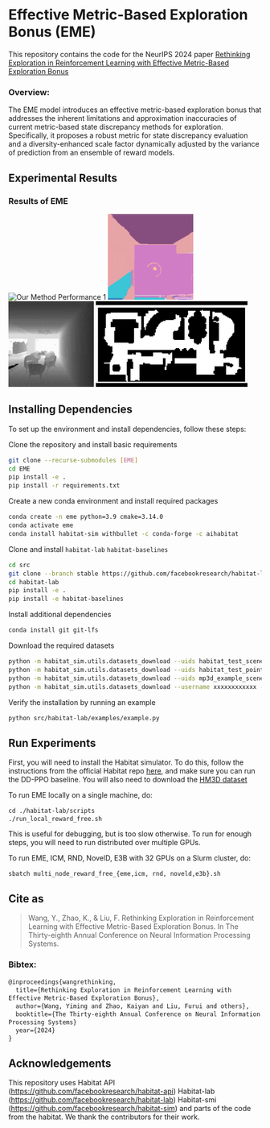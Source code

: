 # Effective Metric-Based Exploration Bonus (EME)
This repository contains the code for the NeurIPS 2024 paper
[Rethinking Exploration in Reinforcement Learning with Effective Metric-Based Exploration Bonus]()

### Overview:
The EME model introduces an effective metric-based exploration bonus that addresses the inherent limitations and approximation inaccuracies of current metric-based state discrepancy methods for exploration. Specifically, it proposes a robust metric for state discrepancy evaluation and a diversity-enhanced scale factor dynamically adjusted by the variance of prediction from an ensemble of reward models.

## Experimental Results

### Results of EME

![Our Method Performance 1](./figs/41.gif)
![Our Method Performance 2](./figs/42.gif)
![Our Method Performance 3](./figs/43.gif)
![Our Method Performance 4](./figs/44.gif)

## Installing Dependencies

To set up the environment and install dependencies, follow these steps:

Clone the repository and install basic requirements
```bash
git clone --recurse-submodules [EME]
cd EME
pip install -e .
pip install -r requirements.txt
```

Create a new conda environment and install required packages
```bash
conda create -n eme python=3.9 cmake=3.14.0
conda activate eme
conda install habitat-sim withbullet -c conda-forge -c aihabitat
```

Clone and install `habitat-lab` `habitat-baselines`
```bash
cd src
git clone --branch stable https://github.com/facebookresearch/habitat-lab.git
cd habitat-lab
pip install -e .
pip install -e habitat-baselines
```

Install additional dependencies
```bash
conda install git git-lfs
```

Download the required datasets
```bash
python -m habitat_sim.utils.datasets_download --uids habitat_test_scenes --data-path data/
python -m habitat_sim.utils.datasets_download --uids habitat_test_pointnav_dataset --data-path data/
python -m habitat_sim.utils.datasets_download --uids mp3d_example_scene --data-path data/
python -m habitat_sim.utils.datasets_download --username xxxxxxxxxxxx --password xxxxxxxxxxxx --uids hm3d_minival_v0.2
```
Verify the installation by running an example
```bash
python src/habitat-lab/examples/example.py
```

## Run Experiments
First, you will need to install the Habitat simulator. To do this, follow the instructions from the official Habitat repo [here](https://github.com/facebookresearch/habitat-lab), and make sure you can run the DD-PPO baseline. You will also need to download the [HM3D dataset](https://github.com/facebookresearch/habitat-matterport3d-dataset)

To run EME locally on a single machine, do:
```
cd ./habitat-lab/scripts
./run_local_reward_free.sh
```

This is useful for debugging, but is too slow otherwise. To run for enough steps, you will need to run distributed over multiple GPUs.

To run EME, ICM, RND, NovelD, E3B with 32 GPUs on a Slurm cluster, do:
```
sbatch multi_node_reward_free_{eme,icm, rnd, noveld,e3b}.sh
```
## Cite as
> Wang, Y., Zhao, K., & Liu, F. Rethinking Exploration in Reinforcement Learning with Effective Metric-Based Exploration Bonus. In The Thirty-eighth Annual Conference on Neural Information Processing Systems.

### Bibtex:
```
@inproceedings{wangrethinking,
  title={Rethinking Exploration in Reinforcement Learning with Effective Metric-Based Exploration Bonus},
  author={Wang, Yiming and Zhao, Kaiyan and Liu, Furui and others},
  booktitle={The Thirty-eighth Annual Conference on Neural Information Processing Systems}
  year={2024}
}
```

## Acknowledgements
This repository uses Habitat API (https://github.com/facebookresearch/habitat-api) Habitat-lab (https://github.com/facebookresearch/habitat-lab) Habitat-smi (https://github.com/facebookresearch/habitat-sim) and parts of the code from the habitat. We thank the contributors for their work.
